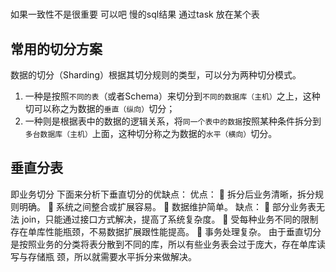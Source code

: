 #
如果一致性不是很重要 可以吧 慢的sql结果 通过task 放在某个表

## 常用的切分方案
数据的切分（Sharding）根据其切分规则的类型，可以分为两种切分模式。
1. 一种是按照`不同的表`（或者Schema）来切分到`不同的数据库（主机）`之上，这种切可以称之为数据的`垂直（纵向）`切分；
1. 一种则是根据表中的数据的逻辑关系，将`同一个表中的数据`按照某种条件拆分到`多台数据库（主机）`上面，这种切分称之为数据的`水平（横向）`切分。
## 垂直分表
即业务切分 
下面来分析下垂直切分的优缺点： 
优点： 
 拆分后业务清晰，拆分规则明确。 
 系统之间整合或扩展容易。 
 数据维护简单。 
缺点： 
 部分业务表无法 join，只能通过接口方式解决，提高了系统复杂度。 
 受每种业务不同的限制存在单库性能瓶颈，不易数据扩展跟性能提高。 
 事务处理复杂。 
由于垂直切分是按照业务的分类将表分散到不同的库，所以有些业务表会过于庞大，存在单库读写与存储瓶 
颈，所以就需要水平拆分来做解决。